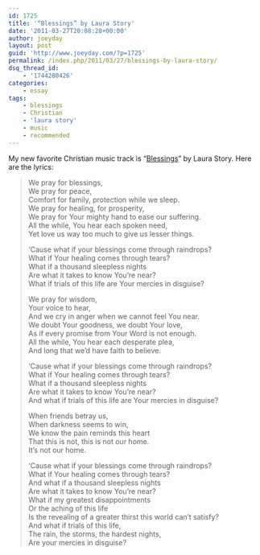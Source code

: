 ```yaml
---
id: 1725
title: '“Blessings” by Laura Story'
date: '2011-03-27T20:08:28+00:00'
author: joeyday
layout: post
guid: 'http://www.joeyday.com/?p=1725'
permalink: /index.php/2011/03/27/blessings-by-laura-story/
dsq_thread_id:
    - '1744280426'
categories:
    - essay
tags:
    - blessings
    - Christian
    - 'laura story'
    - music
    - recommended
---
```


My new favorite Christian music track is “[Blessings](http://itunes.apple.com/us/album/blessings-single/id423917011)” by Laura Story. Here are the lyrics:

> We pray for blessings,  
> We pray for peace,  
> Comfort for family, protection while we sleep.  
> We pray for healing, for prosperity,  
> We pray for Your mighty hand to ease our suffering.  
> All the while, You hear each spoken need,  
> Yet love us way too much to give us lesser things.
> 
> ‘Cause what if your blessings come through raindrops?  
> What if Your healing comes through tears?  
> What if a thousand sleepless nights  
> Are what it takes to know You’re near?  
> What if trials of this life are Your mercies in disguise?
> 
> We pray for wisdom,  
> Your voice to hear,  
> And we cry in anger when we cannot feel You near.  
> We doubt Your goodness, we doubt Your love,  
> As if every promise from Your Word is not enough.  
> All the while, You hear each desperate plea,  
> And long that we’d have faith to believe.
> 
> ‘Cause what if your blessings come through raindrops?  
> What if Your healing comes through tears?  
> What if a thousand sleepless nights  
> Are what it takes to know You’re near?  
> And what if trials of this life are Your mercies in disguise?
> 
> When friends betray us,  
> When darkness seems to win,  
> We know the pain reminds this heart  
> That this is not, this is not our home.  
> It’s not our home.
> 
> ‘Cause what if your blessings come through raindrops?  
> What if Your healing comes through tears?  
> And what if a thousand sleepless nights  
> Are what it takes to know You’re near?  
> What if my greatest disappointments  
> Or the aching of this life  
> Is the revealing of a greater thirst this world can’t satisfy?  
> And what if trials of this life,  
> The rain, the storms, the hardest nights,  
> Are your mercies in disguise?